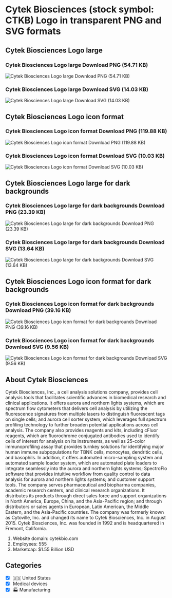 # Cytek Biosciences (stock symbol: CTKB) Logo in transparent PNG and SVG formats

## Cytek Biosciences Logo large

### Cytek Biosciences Logo large Download PNG (54.71 KB)

![Cytek Biosciences Logo large Download PNG (54.71 KB)](/img/orig/CTKB_BIG-ec2fb5f4.png)

### Cytek Biosciences Logo large Download SVG (14.03 KB)

![Cytek Biosciences Logo large Download SVG (14.03 KB)](/img/orig/CTKB_BIG-bda8130f.svg)

## Cytek Biosciences Logo icon format

### Cytek Biosciences Logo icon format Download PNG (119.88 KB)

![Cytek Biosciences Logo icon format Download PNG (119.88 KB)](/img/orig/CTKB-25a581e9.png)

### Cytek Biosciences Logo icon format Download SVG (10.03 KB)

![Cytek Biosciences Logo icon format Download SVG (10.03 KB)](/img/orig/CTKB-97da4dbf.svg)

## Cytek Biosciences Logo large for dark backgrounds

### Cytek Biosciences Logo large for dark backgrounds Download PNG (23.39 KB)

![Cytek Biosciences Logo large for dark backgrounds Download PNG (23.39 KB)](/img/orig/CTKB_BIG.D-8ed19785.png)

### Cytek Biosciences Logo large for dark backgrounds Download SVG (13.64 KB)

![Cytek Biosciences Logo large for dark backgrounds Download SVG (13.64 KB)](/img/orig/CTKB_BIG.D-c8a2ad85.svg)

## Cytek Biosciences Logo icon format for dark backgrounds

### Cytek Biosciences Logo icon format for dark backgrounds Download PNG (39.16 KB)

![Cytek Biosciences Logo icon format for dark backgrounds Download PNG (39.16 KB)](/img/orig/CTKB.D-adeb3335.png)

### Cytek Biosciences Logo icon format for dark backgrounds Download SVG (9.56 KB)

![Cytek Biosciences Logo icon format for dark backgrounds Download SVG (9.56 KB)](/img/orig/CTKB.D-45921e36.svg)

## About Cytek Biosciences

Cytek Biosciences, Inc., a cell analysis solutions company, provides cell analysis tools that facilitates scientific advances in biomedical research and clinical applications. It offers aurora and northern lights systems, which are spectrum flow cytometers that delivers cell analysis by utilizing the fluorescence signatures from multiple lasers to distinguish fluorescent tags on single cells; and aurora cell sorter system, which leverages full spectrum profiling technology to further broaden potential applications across cell analysis. The company also provides reagents and kits, including cFluor reagents, which are fluorochrome conjugated antibodies used to identify cells of interest for analysis on its instruments, as well as 25-color immunoprofiling assay that provides turnkey solutions for identifying major human immune subpopulations for TBNK cells, monocytes, dendritic cells, and basophils. In addition, it offers automated micro-sampling system and automated sample loader system, which are automated plate loaders to integrate seamlessly into the aurora and northern lights systems; SpectroFlo software that provides intuitive workflow from quality control to data analysis for aurora and northern lights systems; and customer support tools. The company serves pharmaceutical and biopharma companies, academic research centers, and clinical research organizations. It distributes its products through direct sales force and support organizations in North America, Europe, China, and the Asia-Pacific region; and through distributors or sales agents in European, Latin American, the Middle Eastern, and the Asia-Pacific countries. The company was formerly known as Cytoville, Inc. and changed its name to Cytek Biosciences, Inc. in August 2015. Cytek Biosciences, Inc. was founded in 1992 and is headquartered in Fremont, California.

1. Website domain: cytekbio.com
2. Employees: 555
3. Marketcap: $1.55 Billion USD


## Categories
- [x] 🇺🇸 United States
- [x] Medical devices
- [x] 🏭 Manufacturing

